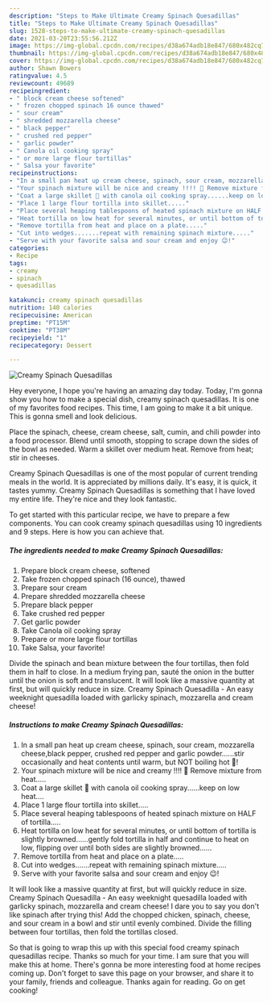 ```yaml
---
description: "Steps to Make Ultimate Creamy Spinach Quesadillas"
title: "Steps to Make Ultimate Creamy Spinach Quesadillas"
slug: 1528-steps-to-make-ultimate-creamy-spinach-quesadillas
date: 2021-03-20T23:55:56.212Z
image: https://img-global.cpcdn.com/recipes/d38a674adb18e847/680x482cq70/creamy-spinach-quesadillas-recipe-main-photo.jpg
thumbnail: https://img-global.cpcdn.com/recipes/d38a674adb18e847/680x482cq70/creamy-spinach-quesadillas-recipe-main-photo.jpg
cover: https://img-global.cpcdn.com/recipes/d38a674adb18e847/680x482cq70/creamy-spinach-quesadillas-recipe-main-photo.jpg
author: Shawn Bowers
ratingvalue: 4.5
reviewcount: 49689
recipeingredient:
- " block cream cheese softened"
- " frozen chopped spinach 16 ounce thawed"
- " sour cream"
- " shredded mozzarella cheese"
- " black pepper"
- " crushed red pepper"
- " garlic powder"
- " Canola oil cooking spray"
- " or more large flour tortillas"
- " Salsa your favorite"
recipeinstructions:
- "In a small pan heat up cream cheese, spinach, sour cream, mozzarella cheese,black pepper, crushed red pepper and garlic powder......stir occasionally and heat contents until warm, but NOT boiling hot 🥵!"
- "Your spinach mixture will be nice and creamy !!!! 🤩 Remove mixture from heat....."
- "Coat a large skillet 🍳 with canola oil cooking spray......keep on low heat...."
- "Place 1 large flour tortilla into skillet....."
- "Place several heaping tablespoons of heated spinach mixture on HALF of tortilla....."
- "Heat tortilla on low heat for several minutes, or until bottom of tortilla is slightly browned......gently fold tortilla in half and continue to heat on low, flipping over until both sides are slightly browned......"
- "Remove tortilla from heat and place on a plate....."
- "Cut into wedges.......repeat with remaining spinach mixture....."
- "Serve with your favorite salsa and sour cream and enjoy 😉!"
categories:
- Recipe
tags:
- creamy
- spinach
- quesadillas

katakunci: creamy spinach quesadillas 
nutrition: 140 calories
recipecuisine: American
preptime: "PT15M"
cooktime: "PT38M"
recipeyield: "1"
recipecategory: Dessert

---
```



![Creamy Spinach Quesadillas](https://img-global.cpcdn.com/recipes/d38a674adb18e847/680x482cq70/creamy-spinach-quesadillas-recipe-main-photo.jpg)

Hey everyone, I hope you're having an amazing day today. Today, I'm gonna show you how to make a special dish, creamy spinach quesadillas. It is one of my favorites food recipes. This time, I am going to make it a bit unique. This is gonna smell and look delicious.

Place the spinach, cheese, cream cheese, salt, cumin, and chili powder into a food processor. Blend until smooth, stopping to scrape down the sides of the bowl as needed. Warm a skillet over medium heat. Remove from heat; stir in cheeses.

Creamy Spinach Quesadillas is one of the most popular of current trending meals in the world. It is appreciated by millions daily. It's easy, it is quick, it tastes yummy. Creamy Spinach Quesadillas is something that I have loved my entire life. They're nice and they look fantastic.


To get started with this particular recipe, we have to prepare a few components. You can cook creamy spinach quesadillas using 10 ingredients and 9 steps. Here is how you can achieve that.

<!--inarticleads1-->

##### The ingredients needed to make Creamy Spinach Quesadillas:

1. Prepare  block cream cheese, softened
1. Take  frozen chopped spinach (16 ounce), thawed
1. Prepare  sour cream
1. Prepare  shredded mozzarella cheese
1. Prepare  black pepper
1. Take  crushed red pepper
1. Get  garlic powder
1. Take  Canola oil cooking spray
1. Prepare  or more large flour tortillas
1. Take  Salsa, your favorite!


Divide the spinach and bean mixture between the four tortillas, then fold them in half to close. In a medium frying pan, sauté the onion in the butter until the onion is soft and translucent. It will look like a massive quantity at first, but will quickly reduce in size. Creamy Spinach Quesadilla - An easy weeknight quesadilla loaded with garlicky spinach, mozzarella and cream cheese! 

<!--inarticleads2-->

##### Instructions to make Creamy Spinach Quesadillas:

1. In a small pan heat up cream cheese, spinach, sour cream, mozzarella cheese,black pepper, crushed red pepper and garlic powder......stir occasionally and heat contents until warm, but NOT boiling hot 🥵!
1. Your spinach mixture will be nice and creamy !!!! 🤩 Remove mixture from heat.....
1. Coat a large skillet 🍳 with canola oil cooking spray......keep on low heat....
1. Place 1 large flour tortilla into skillet.....
1. Place several heaping tablespoons of heated spinach mixture on HALF of tortilla.....
1. Heat tortilla on low heat for several minutes, or until bottom of tortilla is slightly browned......gently fold tortilla in half and continue to heat on low, flipping over until both sides are slightly browned......
1. Remove tortilla from heat and place on a plate.....
1. Cut into wedges.......repeat with remaining spinach mixture.....
1. Serve with your favorite salsa and sour cream and enjoy 😉!


It will look like a massive quantity at first, but will quickly reduce in size. Creamy Spinach Quesadilla - An easy weeknight quesadilla loaded with garlicky spinach, mozzarella and cream cheese! I dare you to say you don&#39;t like spinach after trying this! Add the chopped chicken, spinach, cheese, and sour cream in a bowl and stir until evenly combined. Divide the filling between four tortillas, then fold the tortillas closed. 

So that is going to wrap this up with this special food creamy spinach quesadillas recipe. Thanks so much for your time. I am sure that you will make this at home. There's gonna be more interesting food at home recipes coming up. Don't forget to save this page on your browser, and share it to your family, friends and colleague. Thanks again for reading. Go on get cooking!
